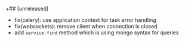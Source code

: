 
+## [unreleased]

- fix(celery): use application context for task error handling
- fix(websockets): remove client when connection is closed
- add `service.find` method which is using mongo syntax for queries

